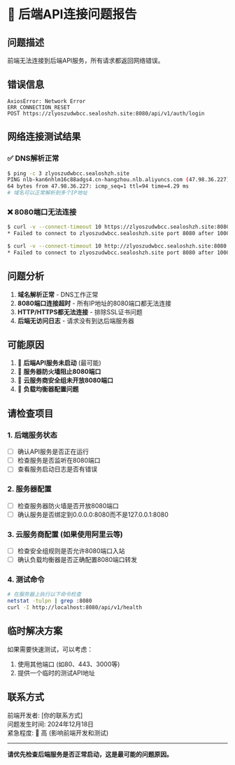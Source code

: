 # 🚨 后端API连接问题报告

## 问题描述
前端无法连接到后端API服务，所有请求都返回网络错误。

## 错误信息
```
AxiosError: Network Error
ERR_CONNECTION_RESET
POST https://zlyoszudwbcc.sealoshzh.site:8080/api/v1/auth/login
```

## 网络连接测试结果

### ✅ DNS解析正常
```bash
$ ping -c 3 zlyoszudwbcc.sealoshzh.site
PING nlb-kan6nhlm16c88adgs4.cn-hangzhou.nlb.aliyuncs.com (47.98.36.227)
64 bytes from 47.98.36.227: icmp_seq=1 ttl=94 time=4.29 ms
# 域名可以正常解析到多个IP地址
```

### ❌ 8080端口无法连接
```bash
$ curl -v --connect-timeout 10 https://zlyoszudwbcc.sealoshzh.site:8080
* Failed to connect to zlyoszudwbcc.sealoshzh.site port 8080 after 10000 ms: Timeout was reached

$ curl -v --connect-timeout 10 http://zlyoszudwbcc.sealoshzh.site:8080
* Failed to connect to zlyoszudwbcc.sealoshzh.site port 8080 after 10000 ms: Timeout was reached
```

## 问题分析
1. **域名解析正常** - DNS工作正常
2. **8080端口连接超时** - 所有IP地址的8080端口都无法连接
3. **HTTP/HTTPS都无法连接** - 排除SSL证书问题
4. **后端无访问日志** - 请求没有到达后端服务器

## 可能原因
1. 🔴 **后端API服务未启动** (最可能)
2. 🔴 **服务器防火墙阻止8080端口**
3. 🔴 **云服务商安全组未开放8080端口**
4. 🔴 **负载均衡器配置问题**

## 请检查项目

### 1. 后端服务状态
- [ ] 确认API服务是否正在运行
- [ ] 检查服务是否监听在8080端口
- [ ] 查看服务启动日志是否有错误

### 2. 服务器配置
- [ ] 检查服务器防火墙是否开放8080端口
- [ ] 确认服务是否绑定到0.0.0.0:8080而不是127.0.0.1:8080

### 3. 云服务商配置 (如果使用阿里云等)
- [ ] 检查安全组规则是否允许8080端口入站
- [ ] 确认负载均衡器是否正确配置8080端口转发

### 4. 测试命令
```bash
# 在服务器上执行以下命令检查
netstat -tulpn | grep :8080
curl -I http://localhost:8080/api/v1/health
```

## 临时解决方案
如果需要快速测试，可以考虑：
1. 使用其他端口 (如80、443、3000等)
2. 提供一个临时的测试API地址

## 联系方式
前端开发者: [你的联系方式]  
问题发生时间: 2024年12月18日  
紧急程度: 🔴 高 (影响前端开发和测试)

---
**请优先检查后端服务是否正常启动，这是最可能的问题原因。** 